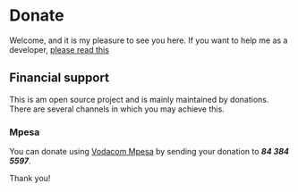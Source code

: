 # Donate
Welcome, and it is my pleasure to see you here.
If you want to help me as a developer, [please read this](https://github.com/horaciocome1/reaque/tree/polishing-foreground-and-background#for-developers-only-2)

## Financial support
This is am open source project and is mainly maintained by donations. There are several channels in which you may achieve this.

### Mpesa
You can donate using [Vodacom Mpesa](https://www.vm.co.mz/en/M-Pesa2) by sending your donation to _**84 384 5597**_.

Thank you!
